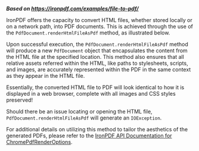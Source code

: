 ***Based on <https://ironpdf.com/examples/file-to-pdf/>***

IronPDF offers the capacity to convert HTML files, whether stored locally or on a network path, into PDF documents. This is achieved through the use of the `PdfDocument.renderHtmlFileAsPdf` method, as illustrated below.

Upon successful execution, the `PdfDocument.renderHtmlFileAsPdf` method will produce a new `PdfDocument` object that encapsulates the content from the HTML file at the specified location. This method also ensures that all relative assets referred within the HTML, like paths to stylesheets, scripts, and images, are accurately represented within the PDF in the same context as they appear in the HTML file.

Essentially, the converted HTML file to PDF will look identical to how it is displayed in a web browser, complete with all images and CSS styles preserved!

Should there be an issue locating or opening the HTML file, `PdfDocument.renderHtmlFileAsPdf` will generate an `IOException`.

For additional details on utilizing this method to tailor the aesthetics of the generated PDFs, please refer to the [IronPDF API Documentation for ChromePdfRenderOptions](https://ironpdf.com/java/object-reference/api/com/ironsoftware/ironpdf/render/ChromePdfRenderOptions.html).